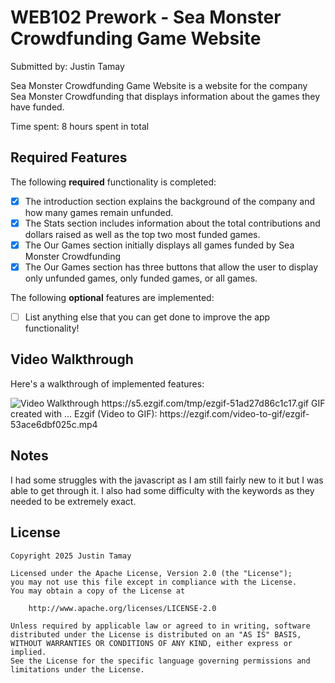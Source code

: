 # WEB102 Prework - Sea Monster Crowdfunding Game Website

Submitted by: Justin Tamay

Sea Monster Crowdfunding Game Website is a website for the company Sea Monster Crowdfunding that displays information about the games they have funded.

Time spent: 8 hours spent in total

## Required Features

The following **required** functionality is completed:

* [X] The introduction section explains the background of the company and how many games remain unfunded.
* [X] The Stats section includes information about the total contributions and dollars raised as well as the top two most funded games.
* [X] The Our Games section initially displays all games funded by Sea Monster Crowdfunding
* [X] The Our Games section has three buttons that allow the user to display only unfunded games, only funded games, or all games.

The following **optional** features are implemented:

* [ ] List anything else that you can get done to improve the app functionality!

## Video Walkthrough

Here's a walkthrough of implemented features:

<img src='https://s5.ezgif.com/tmp/ezgif-51ad27d86c1c17.gif' title='Video Walkthrough' width='' alt='Video Walkthrough' />
https://s5.ezgif.com/tmp/ezgif-51ad27d86c1c17.gif
<!-- Replace this with whatever GIF tool you used! -->
GIF created with ...  
Ezgif (Video to GIF): https://ezgif.com/video-to-gif/ezgif-53ace6dbf025c.mp4
<!-- Recommended tools:
[Kap](https://getkap.co/) for macOS
[ScreenToGif](https://www.screentogif.com/) for Windows
[peek](https://github.com/phw/peek) for Linux. -->

## Notes

I had some struggles with the javascript as I am still fairly new to it but I was able to get through it. I also had some difficulty with the keywords as they needed to be extremely exact.

## License

    Copyright 2025 Justin Tamay

    Licensed under the Apache License, Version 2.0 (the "License");
    you may not use this file except in compliance with the License.
    You may obtain a copy of the License at

        http://www.apache.org/licenses/LICENSE-2.0

    Unless required by applicable law or agreed to in writing, software
    distributed under the License is distributed on an "AS IS" BASIS,
    WITHOUT WARRANTIES OR CONDITIONS OF ANY KIND, either express or implied.
    See the License for the specific language governing permissions and
    limitations under the License.
